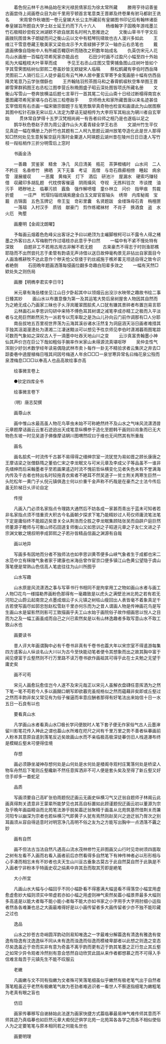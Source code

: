<!-- { "loadSidebar": true } -->
　　着色倪云林千古神品始在宋光禄民倩家后为徐太常所藏
　　滕用亨待诏善鉴古画尝侍上阅画卷众目为赵千里用亨顿首言笔意类王晋卿及终卷果有驸马都尉王诜名
　　宋周曾作秋塘图一卷元皇娣大长公主所藏前有皇娣图书印记后有翰林诸臣奉皇娣旨所题自大学士赵士延王约而下凡十六人
　　杨维翰字子固晚年游戏墨兰竹石极精妙尝假文洲湖欵不欲自居其名时柯九思推逊之
　　文衡山草书千字文后画拨阮图昔朱子朗疑而问之衡山云以文中有嵇琴阮啸故也古人漫兴多如此
　　王维江干雪意卷藏王敬美家又梁伯龙示予大青緑狮子罗汉一轴亦云右丞笔也
　　戴逵画佛像自隐帐中人有所臧否輙窃听而随改之积数年始成名
　　仇英仿宋元人花鸟山水画册一百幅在项希宪家亦能品也
　　石田少时画不过盈尺小幅至四十外始拓为大幅粗枝大叶草草而成
　　予见王右丞山庄图又雪霁捕鱼图山庄树叶皆如个字其雪霁图枯树似郭熙二卷虽妙皆无欵疑宋人临稿
　　蔡松鹤藏有李伯时西岳降灵图前二人骑行后三人徒步最后有云气神人居中董玄宰寄予金笺画册十幅有仿西岳降灵笔意乃云学张僧繇也
　　王齐翰陆羽煎茶图马和之春霄鹤唳秋空隼举图王晋卿雪霁群鸦图王右丞松江图李营丘秋晩图盛子昭云深处图皆项氏所藏名册
　　文衡山写雪山一卷奔放横溢后题七言草行一首其尾二句云山斋十日经过断榻得南宫水墨图藏项希宪家堪与白石翁三桧卷敌手
　　京师杨太和家所藏晋唐以来名迹甚佳玄宰借观有右丞画一幅宋徽宗御题于左笔势飘举真奇物也检宣和画谱此为山居图察其图中松针石脉无宋以后人法定为摩诘无疑相传为大李将军其粘出为辋川者自玄宰始
　　贯休常自梦得十五罗汉梵相尚阙一有告者曰师之相乃是也遂临以足之
　　鹊华秋色卷赵子昂为周公谨作山头大着青緑全学王右丞
　　文湖州竹生平仅见真迹一幅在横册上乃折竹也其题有二人柯九思题云湖州放笔夺造化此是世人那得知□然何处见生意髣髴空庭月落时金粟道人阿瑛题云湖州昔在陵州日日日逢人写竹枝一叚枯梢作三折分明雪后上窓时

　　书画金汤

　　一善趣　赏鉴家　精舍　净几　风日清美　瓶花　茶笋橙橘时　山水间　二人不矜庄　名香修竹　拂晒　天下无事　考证　高僧　与竒石鼎彛相傍　睡起　病余　雪　漫展缓収
　　一恶魔　黄梅天　灯下　酒后　研池汁　屋漏水　硬索巧赚轻借　収藏印多胡乱题　代枕傍客催逼　阴雨燥风　夺视　无拣料铨次　市谈搅　油污手　晒秽地上　临摹污损　蠧鱼　强作解喷嚏　童仆林立　问价　指甲痕　剪裁折蹙
　　一庄严　玳瑁玛瑙琉璃紫磨金白玉文犀官窑轴头　绣带　内库秘阁　宝籖　古锦面　五色玉牌记　帝王玺　竒彩里囊　名贤题跋　金缕珠母石青　栴檀匣
　　一落刼　入村汉手　质钱　献豪门　剪作练裙袜材　不肖子　换酒食　盗　水火厄　殉塟

　　画麈明【金阊沈朗曜】

　　予每画云烟着色危峰尖出客讶之予曰以絶顶为主巗脚根柯可以不露令人得之楮墨之外客曰古人写梅剔竹作过墙枝亦此意乎予曰然
　　一幅中有不紧不慢处特有深致
　　自题非工不若用古用古非解不若无题
　　古来豪杰不得志于时则渔耶樵耶隐而不出然尝托志于柔管有韵语无声诗借以送日故伸毫构景无非拈出自家面目今人画渔樵耕牧不达此意作个秽夫伧父伛偻于钓丝戚施于樵斧畧无坦适自得之致令识者絶倒
　　石田晩年题画洒落每侵画位翻多竒趣白阳辈多效之
　　一幅有天然□欵处失之则伤局

　　画媵【明檇李君实李日华】

　　米元章有海岳楼坐见江山日夕卧起其中以领烟云出没沙水映带之趣故书绘二事日臻其妙
　　画山水以布置意像为第一及其运笔大势后泉树屋舍人物因其自然而为之絶无成心乃画家三昧也子乆浮岚暖翠图脍炙人口犹有嫌其景碎者布置岂易言耶
　　云林画石从李思训勾研中来特不傅色耳其树谓之减笔李成亦精工之极而入平淡者与北苑巨然断然另为一派若专以荒率取之是沩山儿孙向云门前作调那有□人分耶
　　南岳拔地五百里视世界荡为云海其溪谷诸水汪然复为洞庭涵天浴日画者难措其手独其沮洳漫漶处为潇湘二江凄迷黯淡可以想见予徃京师见李伯时潇湘暮雨图笔踪可数而气象如之深叹古人于一滴墨中吐吞天地山川之变
　　云沙真富贵翰墨小神仙其声价岂在巨公下哉如粗俗手腕率作米家山未得源流真堪呕哕
　　吴仲圭性气浑刚少好剑术数学经年读易偶隐武林市卖卜每作一卦无不精验求者云集厌之弃去□踪委巷中遶屋植梅日哦其间因号梅道人年余□□□一泉甘寒异常名曰梅花泉公殁而泉湮梅息□□□以奉高人也品高故绘事亦高

　　绘事微言卷上

　　●钦定四库全书

　　绘事微言卷下

　　（明）唐志契撰

　　画尊山水

　　画中惟山水最高虽人物花鸟草虫未始不可称絶然终不及山水之气味风流潇洒昔元章题摩诘画云云峯石迹逈出天成笔意纵横参于造化至题韩干画则曰肖象而已无大物色东坡一时见吴道子佛像摩诘辋川图喟然叹曰于维也无间然其有所重哉

　　画名

　　画名脍炙一时流传千古甚不易得得之缙绅宗室一流犹觉为易如晋之顾长康唐之王摩诘梁之张僧繇隋之董伯仁宋之李龙眠文与可米元章及李成父子等品虽不一谁非先缙绅而后采翰墨者乎至若画果逺迈时流不愧前哲纵横变化见者失色未有不誉满海内传及千古者也特出名时较拖青衣紫者不絶耳不然吴道子一贫士荆关两寒生巨然一头陀松年一黄门子乆倪元镇俱逸士何以价重千金声称不朽哉是在豪杰之士法今传后虽无阶梯日乆评论自定

　　传授

　　凡画入门必须名家指点令理路大通然后不妨各成一家甚而青出于蓝未可知者若非名家指点须不惜重资大积古今名画朝夕探求下笔乃能精妙过人苟仅师庸流笔法笔下定是庸俗终不能超迈矣昔关仝从荆浩而仝胜之李龙眠集顾陆张吴而自辟户庭巨然师董源子瞻师与可衡山师石田道复师衡山又如思训之子昭道元章之子友仁文进之子宗渊文敏之甥叔明李成郭熙之子若孙皆精品信画之渊源有自哉

　　画以地异

　　写画多有因地而分者不独师法也如李思训黄苓便多山峡气象者生于成都也宋二水范中立有秣陵气象者家于建康也米海岳曾作宦京口便多镇江山色黄公望隐于虞山落笔便是常熟山色信高人笔底往往为山川所囿乎

　　山水写趣

　　山水原是风流潇洒之事与写草书行书相同不是拘挛用工之物如画山水者与画工人物□花鸟一様描勒界画粉色那得有一毫趣致是以虎头之满壁沧洲北苑之若有若无河阳之山蔚云起南宫之点墨成烟云子乆元镇之树枯山瘦回出人表皆毫不着象真足千古若使写画尽如郭忠恕赵松雪赵千里亦何乐而为之昔人谓画人物是传神画花鸟是写生画山水是留影然则影可工致描画乎夫工山水始于画院俗子故作细画思以悦人之目而为之及一幅工画虽成而自己之兴已索然矣是以有山林逸趣者多取写意山水不取工致山水也

　　画要读书

　　昔人评大年画谓胸中必有千卷书非真有千卷书也葢大年以宋宗室不得逺游每集四方逺客山人纵谈名山大川以为古今至快能动笔者便令其想象而出之故其胸中富于闻见便富于丘壑然则不行万里路不读万卷书欲作画祖其可得乎此在士夫勉之无望于庸史矣

　　画不可苟

　　宋元人画愈玩愈佳岂今人遂不及宋元哉正以宋元人虽解衣盘礴任意挥洒为之然下笔一笔不苟若今人多以画餬口朝写即欲暮完虽规格似之然而藴藉非矣即或丘壑过之然而丰韵非矣又常见有为俗子催逼而率意应酬者那得有好笔法出来始信十日一水五日一石良有以也

　　要看真山水

　　凡学画山水者看真山水□极长学问便脱时人笔下套子便无作家俗气古人云墨渖留川影笔花传入神此之谓也葢山水所难在咫尺之间有千里万里之势不善者纵摹画前人粉本其意原自逺到落笔反近矣故画山水而不亲临极高极深徒摹仿旧人栈道瀑布终是模糊丘壑未可便得佳境

　　存想

　　画必须静坐凝神存想何处是山何处是水何处是楼阁寺观村庄篱落何处是桥梁人物车舟然后下笔则丘壑纔新不然任意挥洒非不可人便是套头矣及至得了新丘壑又好住手却多一畨蛇足

　　品质

　　写画须要自己高旷张伯雨题倪迂画云无画史纵横习气又迂翁自题师子林阁云此画真得荆关遗意非王蒙辈所能梦见也其高自标置如此顾谨题倪迂画云初以董源为宗及乎晩年画益精诣而北苑笔法渺乎脱矣葢迂翁聚精于画虽从北苑筑基然借荆关而兼河阳专以幽深为宗者也若纵横习气即黄子乆犹有焉然则赵吴兴之逊迂翁乃胷次之别耳画须从容自得适意时对明窓净几高明不俗之友为之方能写出胸中一点洒落不覊之妙

　　画有自然

　　画不但法古当法自然凡遇高山流水茂林修竹无非图画又山行时见竒树须四面取之树有左看不入画而右看入画者前后亦然看得多自然笔下有神传神者必以形形相与心手凑而相忘未有不妙者也夫天生山川亘古垂象古莫古于此自然莫自然于此孰是不入画者宁非粉本乎特画史収之绢素中弃其丑而取其芳即是絶笔

　　大小所宜

　　凡画山水大幅与小幅回乎不同小幅卧看不得塞满大幅竖看不得落空小幅宜用虚愈虚愈妙大幅则须实中带虚若亦如小幅之用虚则神气索然矣葢小幅景界最多大幅则多高逺是以能大者每不能小能小者每不能大亦如书家之小字用手大字用肘细小运指者然各各难兼也总之大画最难得好是以小画传留者多大画传留者少亦不独不能珍藏之过也

　　逸品

　　山水之妙苍古竒峭圆浑韵动则易知唯逸之一字最难分解葢逸有清逸有雅逸有俊逸有隐逸有沈逸逸纵不同从未有逸而浊逸而俗逸而模棱卑鄙者以此想之则逸之变态尽矣逸虽近于竒而实非有意为奇虽不离乎韵而更有迈于韵其笔墨之正行忽止其丘壑之如常少异令观者泠然别有意会悠然自动欣赏此固从来作者都想慕之而不可得入手信难言哉吾于元镇先生不能不叹服云

　　老嫩

　　凡画嫩与文不同有指嫩为文者殊可笑落笔细虽似乎嫩然有极老笔气出于自然者落笔粗虽近乎老然有极嫩笔气故为苍劲者难逃识者一看世人不察遂指细笔为嫩粗笔为老真有眼之盲也

　　仿旧

　　画家传摹移写自谢赫始此法遂为画家快捷方式葢临摹最易神气难传师其意而不师其迹乃真临摹也如巨然元章大痴倪迂俱学北苑一北苑耳各各学之而各不相似使俗人为之定要笔笔与原本相同若之何能名世也

　　画要明理

